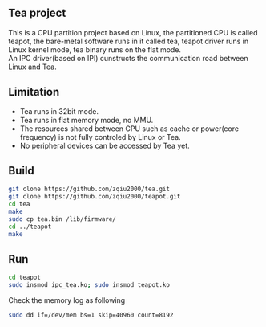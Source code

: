 ## Tea project  
This is a CPU partition project based on Linux, the partitioned CPU is called teapot, the bare-metal software runs in it called tea, teapot driver runs in Linux kernel mode, tea binary runs on the flat mode.  
An IPC driver(based on IPI) cunstructs the communication road between Linux and Tea.

## Limitation
* Tea runs in 32bit mode.
* Tea runs in flat memory mode, no MMU.
* The resources shared between CPU such as cache or power(core frequency) is not fully controled by Linux or Tea.
* No peripheral devices can be accessed by Tea yet. 

## Build
```bash
git clone https://github.com/zqiu2000/tea.git
git clone https://github.com/zqiu2000/teapot.git
cd tea
make
sudo cp tea.bin /lib/firmware/
cd ../teapot
make
```

## Run  
```bash
cd teapot
sudo insmod ipc_tea.ko; sudo insmod teapot.ko
```
Check the memory log as following
```bash
sudo dd if=/dev/mem bs=1 skip=40960 count=8192
```
